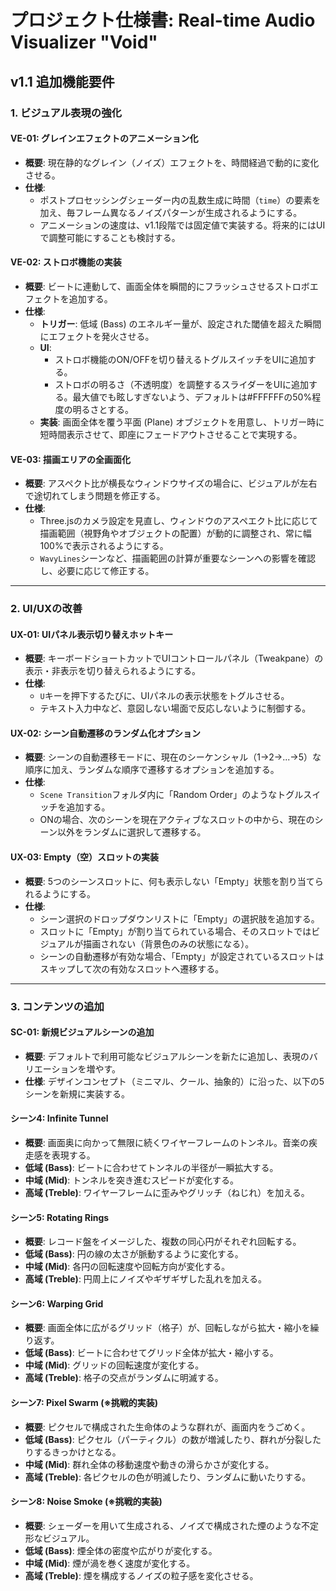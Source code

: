 # プロジェクト仕様書: Real-time Audio Visualizer "Void"

## v1.1 追加機能要件

### 1. ビジュアル表現の強化

#### VE-01: グレインエフェクトのアニメーション化
- **概要**: 現在静的なグレイン（ノイズ）エフェクトを、時間経過で動的に変化させる。
- **仕様**:
    - ポストプロセッシングシェーダー内の乱数生成に時間（`time`）の要素を加え、毎フレーム異なるノイズパターンが生成されるようにする。
    - アニメーションの速度は、v1.1段階では固定値で実装する。将来的にはUIで調整可能にすることも検討する。

#### VE-02: ストロボ機能の実装
- **概要**: ビートに連動して、画面全体を瞬間的にフラッシュさせるストロボエフェクトを追加する。
- **仕様**:
    - **トリガー**: 低域 (Bass) のエネルギー量が、設定された閾値を超えた瞬間にエフェクトを発火させる。
    - **UI**:
        - ストロボ機能のON/OFFを切り替えるトグルスイッチをUIに追加する。
        - ストロボの明るさ（不透明度）を調整するスライダーをUIに追加する。最大値でも眩しすぎないよう、デフォルトは#FFFFFFの50%程度の明るさとする。
    - **実装**: 画面全体を覆う平面 (Plane) オブジェクトを用意し、トリガー時に短時間表示させて、即座にフェードアウトさせることで実現する。

#### VE-03: 描画エリアの全画面化
- **概要**: アスペクト比が横長なウィンドウサイズの場合に、ビジュアルが左右で途切れてしまう問題を修正する。
- **仕様**:
    - Three.jsのカメラ設定を見直し、ウィンドウのアスペエクト比に応じて描画範囲（視野角やオブジェクトの配置）が動的に調整され、常に幅100%で表示されるようにする。
    - `WavyLines`シーンなど、描画範囲の計算が重要なシーンへの影響を確認し、必要に応じて修正する。

---

### 2. UI/UXの改善

#### UX-01: UIパネル表示切り替えホットキー
- **概要**: キーボードショートカットでUIコントロールパネル（Tweakpane）の表示・非表示を切り替えられるようにする。
- **仕様**:
    - `U`キーを押下するたびに、UIパネルの表示状態をトグルさせる。
    - テキスト入力中など、意図しない場面で反応しないように制御する。

#### UX-02: シーン自動遷移のランダム化オプション
- **概要**: シーンの自動遷移モードに、現在のシーケンシャル（1→2→...→5）な順序に加え、ランダムな順序で遷移するオプションを追加する。
- **仕様**:
    - `Scene Transition`フォルダ内に「Random Order」のようなトグルスイッチを追加する。
    - ONの場合、次のシーンを現在アクティブなスロットの中から、現在のシーン以外をランダムに選択して遷移する。

#### UX-03: Empty（空）スロットの実装
- **概要**: 5つのシーンスロットに、何も表示しない「Empty」状態を割り当てられるようにする。
- **仕様**:
    - シーン選択のドロップダウンリストに「Empty」の選択肢を追加する。
    - スロットに「Empty」が割り当てられている場合、そのスロットではビジュアルが描画されない（背景色のみの状態になる）。
    - シーンの自動遷移が有効な場合、「Empty」が設定されているスロットはスキップして次の有効なスロットへ遷移する。

---

### 3. コンテンツの追加

#### SC-01: 新規ビジュアルシーンの追加
- **概要**: デフォルトで利用可能なビジュアルシーンを新たに追加し、表現のバリエーションを増やす。
- **仕様**: デザインコンセプト（ミニマル、クール、抽象的）に沿った、以下の5シーンを新規に実装する。

#### シーン4: Infinite Tunnel
- **概要**: 画面奥に向かって無限に続くワイヤーフレームのトンネル。音楽の疾走感を表現する。
- **低域 (Bass)**: ビートに合わせてトンネルの半径が一瞬拡大する。
- **中域 (Mid)**: トンネルを突き進むスピードが変化する。
- **高域 (Treble)**: ワイヤーフレームに歪みやグリッチ（ねじれ）を加える。

#### シーン5: Rotating Rings
- **概要**: レコード盤をイメージした、複数の同心円がそれぞれ回転する。
- **低域 (Bass)**: 円の線の太さが脈動するように変化する。
- **中域 (Mid)**: 各円の回転速度や回転方向が変化する。
- **高域 (Treble)**: 円周上にノイズやギザギザした乱れを加える。

#### シーン6: Warping Grid
- **概要**: 画面全体に広がるグリッド（格子）が、回転しながら拡大・縮小を繰り返す。
- **低域 (Bass)**: ビートに合わせてグリッド全体が拡大・縮小する。
- **中域 (Mid)**: グリッドの回転速度が変化する。
- **高域 (Treble)**: 格子の交点がランダムに明滅する。

#### シーン7: Pixel Swarm (※挑戦的実装)
- **概要**: ピクセルで構成された生命体のような群れが、画面内をうごめく。
- **低域 (Bass)**: ピクセル（パーティクル）の数が増減したり、群れが分裂したりするきっかけとなる。
- **中域 (Mid)**: 群れ全体の移動速度や動きの滑らかさが変化する。
- **高域 (Treble)**: 各ピクセルの色が明滅したり、ランダムに動いたりする。

#### シーン8: Noise Smoke (※挑戦的実装)
- **概要**: シェーダーを用いて生成される、ノイズで構成された煙のような不定形なビジュアル。
- **低域 (Bass)**: 煙全体の密度や広がりが変化する。
- **中域 (Mid)**: 煙が渦を巻く速度が変化する。
- **高域 (Treble)**: 煙を構成するノイズの粒子感を変化させる。